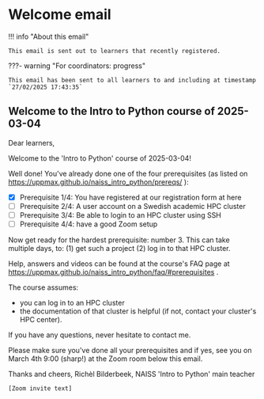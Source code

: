 # Welcome email

!!! info "About this email"

    This email is sent out to learners that recently registered.

???- warning "For coordinators: progress"

    This email has been sent to all learners to and including at timestamp
    `27/02/2025 17:43:35`

<!-- markdownlint-disable MD013 --><!-- Allow clean copy-paste of 80+ characters -->

## Welcome to the Intro to Python course of 2025-03-04

Dear learners,

Welcome to the 'Intro to Python' course of 2025-03-04!

Well done! You've already done one of the four prerequisites (as listed on <https://uppmax.github.io/naiss_intro_python/prereqs/> ):

- [x] Prerequisite 1/4: You have registered at our registration form at here
- [ ] Prerequisite 2/4: A user account on a Swedish academic HPC cluster
- [ ] Prerequisite 3/4: Be able to login to an HPC cluster using SSH
- [ ] Prerequisite 4/4: have a good Zoom setup

Now get ready for the hardest prerequisite: number 3. This can take multiple days, to: (1) get such a project (2) log in to that HPC cluster.

Help, answers and videos can be found at the course's FAQ page at <https://uppmax.github.io/naiss_intro_python/faq/#prerequisites> .

The course assumes:

- you can log in to an HPC cluster
- the documentation of that cluster is helpful (if not, contact your cluster's HPC center).

If you have any questions, never hesitate to contact me.

Please make sure you've done all your prerequisites and if yes, see you on March 4th 9:00 (sharp!) at the Zoom room below this email.

Thanks and cheers, Richèl Bilderbeek, NAISS 'Intro to Python' main teacher

`[Zoom invite text]`
